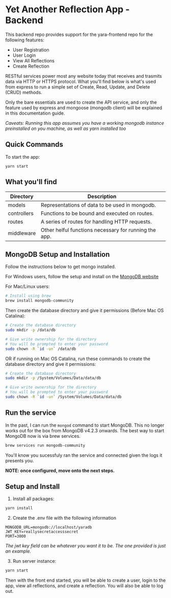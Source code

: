 # Yet Another Reflection App - Backend

This backend repo provides support for the yara-frontend repo for the following features: 

- User Registration
- User Login
- View All Reflections
- Create Reflection

RESTful services power most any website today that receives and trasmits data via HTTP or HTTPS protocol. What you'll find below is what's used from express to run a simple set of Create, Read, Update, and Delete (CRUD) methods.

Only the bare essentials are used to create the API service, and only the feature used by express and mongoose (mongodb client) will be explained in this documentation guide.

_Caveats: Running this app assumes you have a working mongodb instance preinstalled on you machine, as well as yarn installed too_

## Quick Commands

To start the app: 

```
yarn start
```

## What you'll find

| Directory   | Description                                           |
| ----------- | ----------------------------------------------------- |
| models      | Representations of data to be used in mongodb.        |
| controllers | Functions to be bound and executed on routes.         |
| routes      | A series of routes for handling HTTP requests.        |
| middleware  | Other helful functions necessary for running the app. |



## MongoDB Setup and Installation

Follow the instructions below to get mongo installed.

For Windows users, follow the setup and install on the [MongoDB website](https://docs.mongodb.com/manual/tutorial/install-mongodb-on-windows/)


For Mac/Linux users:

```bash
# Install using brew
brew install mongodb-community
```

Then create the database directory and give it permissions (Before Mac OS Catalina):

```bash
# Create the database directory
sudo mkdir -p /data/db

# Give write ownership for the directory
# You will be prompted to enter your password
sudo chown -R `id -un` /data/db
```

OR if running on Mac OS Catalina, run these commands to create the database directory and give it permissions: 

```bash
# Create the database directory
sudo mkdir -p /System/Volumes/Data/data/db

# Give write ownership for the directory
# You will be prompted to enter your password
sudo chown -R `id -un` /System/Volumes/Data/data/db
```





## Run the service

In the past, I can run the `mongod` command to start MongoDB. This no longer works out for the box from MongoDB v4.2.3 onwards.
The best way to start MongoDB now is via brew services.

```bash
brew services run mongodb-community
```


You'll know you sucessfuly ran the service and connected given the logs it presents you.

**NOTE: once configured, move onto the next steps.**

## Setup and Install

1. Install all packages:

```bash
yarn install
```

2. Create the .env file with the following information

```
MONGODB_URL=mongodb://localhost/yaradb
JWT_KEY=reallysecretaccesssecret
PORT=3000
```

_The jwt key field can be whatever you want it to be. The one provided is just an example._

3. Run server instance:

```bash
yarn start
```

Then with the front end started, you will be able to create a user, login to the app, view all reflections, 
and create a reflection. You will also be able to log out. 